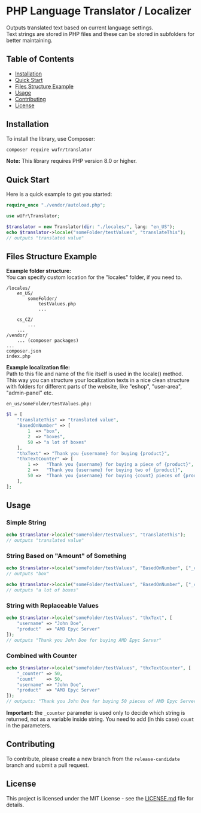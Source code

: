 # PHP Language Translator / Localizer

Outputs translated text based on current language settings.  
Text strings are stored in PHP files and these can be stored in subfolders for better maintaining.

## Table of Contents
- [Installation](#installation)
- [Quick Start](#quick-start)
- [Files Structure Example](#files-structure-example)
- [Usage](#usage)
- [Contributing](#contributing)
- [License](#license)


## Installation

To install the library, use Composer:

```sh
composer require wufr/translator
```

**Note:** This library requires PHP version 8.0 or higher.

## Quick Start

Here is a quick example to get you started:

```php
require_once "./vendor/autoload.php";

use wUFr\Translator;

$translator = new Translator(dir: "./locales/", lang: "en_US");
echo $translator->locale("someFolder/testValues", "translateThis");
// outputs "translated value"
```

## Files Structure Example

**Example folder structure:**  
You can specify custom location for the "locales" folder, if you need to.

```
/locales/
    en_US/
        someFolder/
            testValues.php
            ...

    cs_CZ/
        ...
    ...
/vendor/
    ... (composer packages)
...
composer.json
index.php
```

**Example localization file:**  
Path to this file and name of the file itself is used in the locale() method. This way you can structure your localization texts in a nice clean structure with folders for different parts of the website, like "eshop", "user-area", "admin-panel" etc.

`en_us/someFolder/testValues.php:`
```php
$l = [
    "translateThis" => "translated value",
    "BasedOnNumber" => [
        1  => "box",
        2  => "boxes",
        50 => "a lot of boxes"
    ],
    "thxText" => "Thank you {username} for buying {product}",
    "thxTextCounter" => [
        1 =>   "Thank you {username} for buying a piece of {product}",
        2 =>   "Thank you {username} for buying two of {product}",
        50 =>  "Thank you {username} for buying {count} pieces of {product}",
    ],
];

```




## Usage

### Simple String

```php
echo $translator->locale("someFolder/testValues", "translateThis");
// outputs "translated value"
```

### String Based on "Amount" of Something

```php
echo $translator->locale("someFolder/testValues", "BasedOnNumber", ["_counter" => 1]);
// outputs "box"

echo $translator->locale("someFolder/testValues", "BasedOnNumber", ["_counter" => 50]);
// outputs "a lot of boxes"
```

### String with Replaceable Values

```php
echo $translator->locale("someFolder/testValues", "thxText", [
    "username" => "John Doe",
    "product"  => "AMD Epyc Server"
]);
// outputs "Thank you John Doe for buying AMD Epyc Server"
```

### Combined with Counter

```php
echo $translator->locale("someFolder/testValues", "thxTextCounter", [
    "_counter" => 50,
    "count"    => 50,
    "username" => "John Doe",
    "product"  => "AMD Epyc Server"
]);
// outputs: "Thank you John Doe for buying 50 pieces of AMD Epyc Server"
```

**Important:** the `_counter` parameter is used only to decide which string is returned, not as a variable inside string. You need to add (in this case) `count` in the parameters.

## Contributing

To contribute, please create a new branch from the `release-candidate` branch and submit a pull request.

## License

This project is licensed under the MIT License - see the [LICENSE.md](LICENSE.md) file for details.